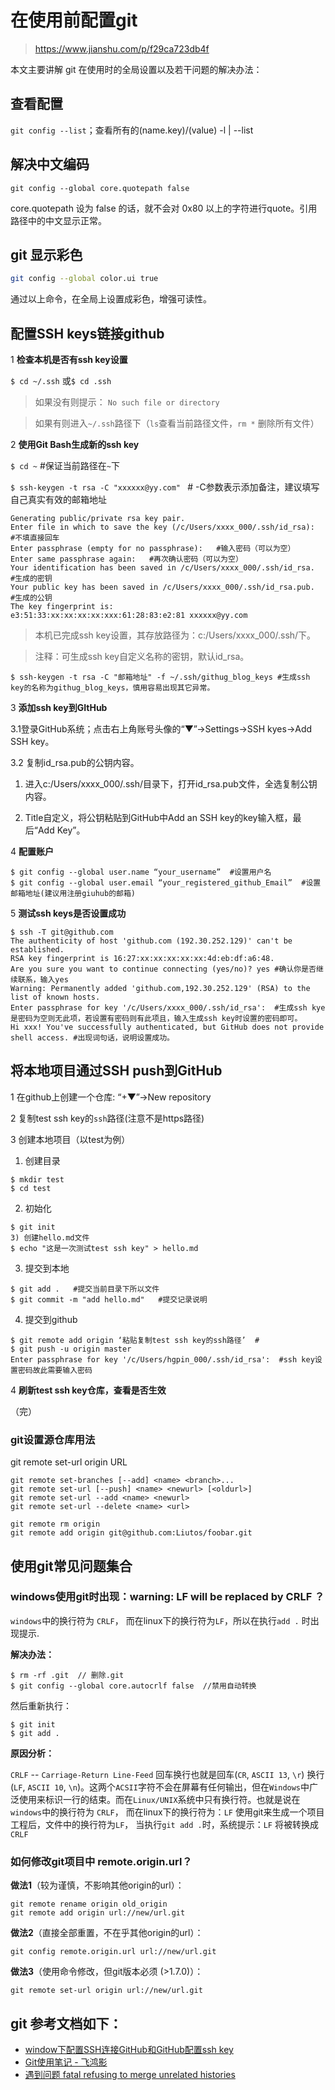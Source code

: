 # 在使用前配置git

> https://www.jianshu.com/p/f29ca723db4f

本文主要讲解 git 在使用时的全局设置以及若干问题的解决办法：

## 查看配置

`git config --list`；查看所有的(name.key)/(value) -l | --list

## 解决中文编码

```
git config --global core.quotepath false
```

core.quotepath 设为 false 的话，就不会对 0x80 以上的字符进行quote。引用路径中的中文显示正常。

## git 显示彩色

```bash
git config --global color.ui true
```

通过以上命令，在全局上设置成彩色，增强可读性。

## 配置SSH keys链接github

1 **检查本机是否有ssh key设置**

`$ cd ~/.ssh` 或`$ cd .ssh`

> 如果没有则提示： `No such file or directory` 

> 如果有则进入`~/.ssh`路径下（`ls`查看当前路径文件，`rm *` 删除所有文件）

2 **使用Git Bash生成新的ssh key**

`$ cd ~`  #保证当前路径在`~`下

`$ ssh-keygen -t rsa -C "xxxxxx@yy.com" ` # -C参数表示添加备注，建议填写自己真实有效的邮箱地址

```
Generating public/private rsa key pair.
Enter file in which to save the key (/c/Users/xxxx_000/.ssh/id_rsa):   #不填直接回车
Enter passphrase (empty for no passphrase):   #输入密码（可以为空）
Enter same passphrase again:   #再次确认密码（可以为空）
Your identification has been saved in /c/Users/xxxx_000/.ssh/id_rsa.   #生成的密钥
Your public key has been saved in /c/Users/xxxx_000/.ssh/id_rsa.pub.  #生成的公钥
The key fingerprint is:
e3:51:33:xx:xx:xx:xx:xxx:61:28:83:e2:81 xxxxxx@yy.com
```

> 本机已完成ssh key设置，其存放路径为：c:/Users/xxxx_000/.ssh/下。

> 注释：可生成ssh key自定义名称的密钥，默认id_rsa。

```
$ ssh-keygen -t rsa -C "邮箱地址" -f ~/.ssh/githug_blog_keys #生成ssh key的名称为githug_blog_keys，慎用容易出现其它异常。
```

3 **添加ssh key到GItHub**

3.1登录GitHub系统；点击右上角账号头像的“▼”→Settings→SSH kyes→Add SSH key。

3.2 复制id_rsa.pub的公钥内容。 

1) 进入c:/Users/xxxx_000/.ssh/目录下，打开id_rsa.pub文件，全选复制公钥内容。

2) Title自定义，将公钥粘贴到GitHub中Add an SSH key的key输入框，最后“Add Key”。

4 **配置账户**

```
$ git config --global user.name “your_username”  #设置用户名
$ git config --global user.email “your_registered_github_Email”  #设置邮箱地址(建议用注册giuhub的邮箱)
```
5 **测试ssh keys是否设置成功**
```
$ ssh -T git@github.com
The authenticity of host 'github.com (192.30.252.129)' can't be established.
RSA key fingerprint is 16:27:xx:xx:xx:xx:xx:4d:eb:df:a6:48.
Are you sure you want to continue connecting (yes/no)? yes #确认你是否继续联系，输入yes
Warning: Permanently added 'github.com,192.30.252.129' (RSA) to the list of known hosts.
Enter passphrase for key '/c/Users/xxxx_000/.ssh/id_rsa':  #生成ssh kye是密码为空则无此项，若设置有密码则有此项且，输入生成ssh key时设置的密码即可。
Hi xxx! You've successfully authenticated, but GitHub does not provide shell access. #出现词句话，说明设置成功。
```

## 将本地项目通过SSH push到GitHub

1 在github上创建一个仓库: “+▼”→New repository

2 复制test ssh key的`ssh`路径(注意不是https路径)

3 创建本地项目（以test为例）

  1) 创建目录

  ```
  $ mkdir test
  $ cd test

  ```
  2) 初始化

  ```
  $ git init
  3) 创建hello.md文件
  $ echo "这是一次测试test ssh key" > hello.md
  ```
  3) 提交到本地

  ```
  $ git add .   #提交当前目录下所以文件
  $ git commit -m "add hello.md"   #提交记录说明 
  ```

  4) 提交到github
  ```
  $ git remote add origin ‘粘贴复制test ssh key的ssh路径’  #
  $ git push -u origin master
  Enter passphrase for key '/c/Users/hgpin_000/.ssh/id_rsa':  #ssh key设置密码故此需要输入密码
  ```

4 **刷新test ssh key仓库，查看是否生效**

（完）

### git设置源仓库用法

git remote set-url origin URL

```
git remote set-branches [--add] <name> <branch>...
git remote set-url [--push] <name> <newurl> [<oldurl>]
git remote set-url --add <name> <newurl>
git remote set-url --delete <name> <url>

git remote rm origin
git remote add origin git@github.com:Liutos/foobar.git
```
## 使用git常见问题集合

### windows使用git时出现：warning: LF will be replaced by CRLF ？

`windows`中的换行符为 `CRLF`， 而在linux下的换行符为`LF`，所以在执行`add .` 时出现提示.

**解决办法：**
```
$ rm -rf .git  // 删除.git 
$ git config --global core.autocrlf false  //禁用自动转换
```
然后重新执行：
```
$ git init 
$ git add .
```

**原因分析：**

`CRLF` -- `Carriage-Return Line-Feed` 回车换行也就是回车(`CR`, `ASCII 13`, `\r`) 换行(`LF`, `ASCII 10`, `\n`)。这两个`ACSII`字符不会在屏幕有任何输出，但在`Windows`中广泛使用来标识一行的结束。而在`Linux/UNIX`系统中只有换行符。也就是说在`windows`中的换行符为 `CRLF`， 而在linux下的换行符为：`LF`
使用git来生成一个项目工程后，文件中的换行符为`LF`， 当执行`git add .`时，系统提示：`LF` 将被转换成 `CRLF`


### 如何修改git项目中 remote.origin.url？

**做法1**（较为谨慎，不影响其他origin的url）：
```
git remote rename origin old_origin
git remote add origin url://new/url.git
```

**做法2**（直接全部重置，不在乎其他origin的url）：
```
git config remote.origin.url url://new/url.git
```
**做法3**（使用命令修改，但git版本必须 (>1.7.0)）：
```
git remote set-url origin url://new/url.git
```


## git 参考文档如下：

- [window下配置SSH连接GitHub和GitHub配置ssh key](http://jingyan.baidu.com/album/a65957f4e91ccf24e77f9b11.html)
- [Git使用笔记 - 飞鸿影](http://www.tuicool.com/articles/mEvaq2)
- [遇到问题 fatal refusing to merge unrelated histories](http://blog.csdn.net/u010853261/article/details/51935503)

